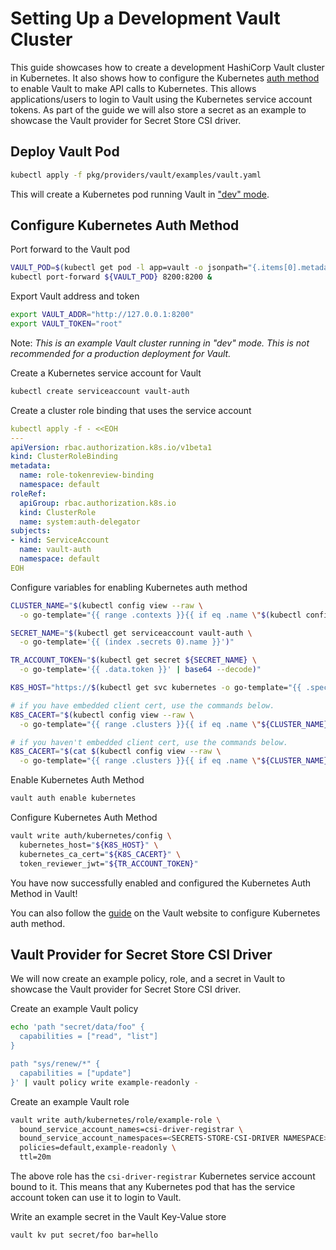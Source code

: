 # Setting Up a Development Vault Cluster

This guide showcases how to create a development HashiCorp Vault cluster in Kubernetes.
It also shows how to configure the Kubernetes [auth method](https://www.vaultproject.io/docs/auth/kubernetes.html) to enable Vault to make API calls to Kubernetes. This allows applications/users to login to Vault using the Kubernetes
service account tokens. As part of the guide we will also store a secret as an example to showcase the Vault provider for Secret Store CSI driver.

## Deploy Vault Pod

```bash
kubectl apply -f pkg/providers/vault/examples/vault.yaml
```

This will create a Kubernetes pod running Vault in ["dev" mode](https://www.vaultproject.io/docs/concepts/dev-server.html).

## Configure Kubernetes Auth Method

Port forward to the Vault pod

```bash
VAULT_POD=$(kubectl get pod -l app=vault -o jsonpath="{.items[0].metadata.name}")
kubectl port-forward ${VAULT_POD} 8200:8200 &
```

Export Vault address and token

```bash
export VAULT_ADDR="http://127.0.0.1:8200"
export VAULT_TOKEN="root"
```

Note: *This is an example Vault cluster running in "dev" mode. This is not recommended
for a production deployment for Vault.*

Create a Kubernetes service account for Vault

```bash
kubectl create serviceaccount vault-auth
```

Create a cluster role binding that uses the service account

```yaml
kubectl apply -f - <<EOH
---
apiVersion: rbac.authorization.k8s.io/v1beta1
kind: ClusterRoleBinding
metadata:
  name: role-tokenreview-binding
  namespace: default
roleRef:
  apiGroup: rbac.authorization.k8s.io
  kind: ClusterRole
  name: system:auth-delegator
subjects:
- kind: ServiceAccount
  name: vault-auth
  namespace: default
EOH
```

Configure variables for enabling Kubernetes auth method

```bash
CLUSTER_NAME="$(kubectl config view --raw \
  -o go-template="{{ range .contexts }}{{ if eq .name \"$(kubectl config current-context)\" }}{{ index .context \"cluster\" }}{{ end }}{{ end }}")"

SECRET_NAME="$(kubectl get serviceaccount vault-auth \
  -o go-template='{{ (index .secrets 0).name }}')"

TR_ACCOUNT_TOKEN="$(kubectl get secret ${SECRET_NAME} \
  -o go-template='{{ .data.token }}' | base64 --decode)"

K8S_HOST="https://$(kubectl get svc kubernetes -o go-template="{{ .spec.clusterIP }}")"

# if you have embedded client cert, use the commands below.
K8S_CACERT="$(kubectl config view --raw \
  -o go-template="{{ range .clusters }}{{ if eq .name \"${CLUSTER_NAME}\" }}{{ index .cluster \"certificate-authority-data\" }}{{ end }}{{ end }}" | base64 --decode)"

# if you haven't embedded client cert, use the commands below.
K8S_CACERT="$(cat $(kubectl config view --raw \
  -o go-template="{{ range .clusters }}{{ if eq .name \"${CLUSTER_NAME}\" }}{{ index .cluster \"certificate-authority\" }}{{ end }}{{ end }}"))"
```

Enable Kubernetes Auth Method

```bash
vault auth enable kubernetes
```

Configure Kubernetes Auth Method

```bash
vault write auth/kubernetes/config \
  kubernetes_host="${K8S_HOST}" \
  kubernetes_ca_cert="${K8S_CACERT}" \
  token_reviewer_jwt="${TR_ACCOUNT_TOKEN}"
```

You have now successfully enabled and configured the Kubernetes Auth Method in Vault!

You can also follow the [guide](https://www.vaultproject.io/docs/auth/kubernetes.html) on the Vault website to configure Kubernetes auth method.

## Vault Provider for Secret Store CSI Driver

We will now create an example policy, role, and a secret in Vault to showcase the Vault provider for
Secret Store CSI driver.

Create an example Vault policy

```bash
echo 'path "secret/data/foo" {
  capabilities = ["read", "list"]
}

path "sys/renew/*" {
  capabilities = ["update"]
}' | vault policy write example-readonly -
```

Create an example Vault role

```bash
vault write auth/kubernetes/role/example-role \
  bound_service_account_names=csi-driver-registrar \
  bound_service_account_namespaces=<SECRETS-STORE-CSI-DRIVER NAMESPACE> \
  policies=default,example-readonly \
  ttl=20m
```

The above role has the `csi-driver-registrar` Kubernetes service account bound to it. This means
that any Kubernetes pod that has the service account token can use it to login to Vault.

Write an example secret in the Vault Key-Value store

```bash
vault kv put secret/foo bar=hello
```



